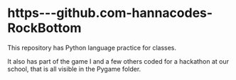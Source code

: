 # https---github.com-hannacodes-RockBottom

This repository has Python language practice for classes.

It also has part of the game I and a few others coded for a hackathon at our school, that is all visible in the Pygame folder.


